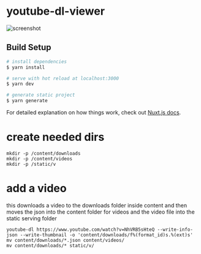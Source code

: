 # youtube-dl-viewer

![screenshot](https://github.com/wlard/youtube-dl-viewer/blob/master/screenshots/01.png?raw=true)

## Build Setup

```bash
# install dependencies
$ yarn install

# serve with hot reload at localhost:3000
$ yarn dev

# generate static project
$ yarn generate
```

For detailed explanation on how things work, check out [Nuxt.js docs](https://nuxtjs.org).



# create needed dirs
```
mkdir -p /content/downloads
mkdir -p /content/videos
mkdir -p /static/v
```
# add a video
this downloads a video to the downloads folder inside content and then moves the json into the content folder for videos and the video file into the static serving folder
```
youtube-dl https://www.youtube.com/watch?v=NhVRB5sHteQ --write-info-json --write-thumbnail -o 'content/downloads/f%(format_id)s.%(ext)s'
mv content/downloads/*.json content/videos/
mv content/downloads/* static/v/
```